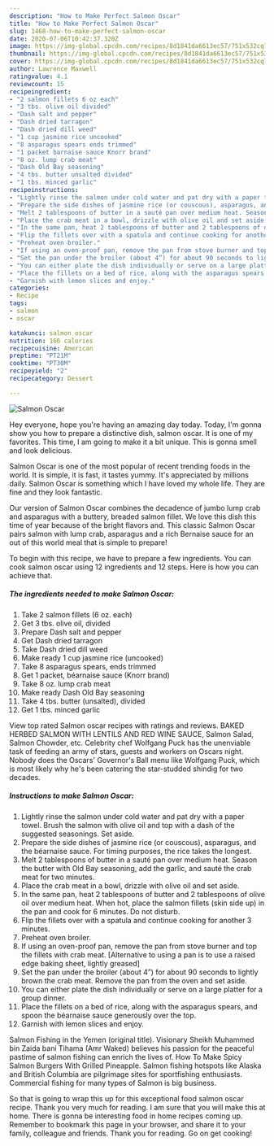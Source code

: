 ```yaml
---
description: "How to Make Perfect Salmon Oscar"
title: "How to Make Perfect Salmon Oscar"
slug: 1468-how-to-make-perfect-salmon-oscar
date: 2020-07-06T10:42:37.320Z
image: https://img-global.cpcdn.com/recipes/8d1841da6613ec57/751x532cq70/salmon-oscar-recipe-main-photo.jpg
thumbnail: https://img-global.cpcdn.com/recipes/8d1841da6613ec57/751x532cq70/salmon-oscar-recipe-main-photo.jpg
cover: https://img-global.cpcdn.com/recipes/8d1841da6613ec57/751x532cq70/salmon-oscar-recipe-main-photo.jpg
author: Lawrence Maxwell
ratingvalue: 4.1
reviewcount: 15
recipeingredient:
- "2 salmon fillets 6 oz each"
- "3 tbs. olive oil divided"
- "Dash salt and pepper"
- "Dash dried tarragon"
- "Dash dried dill weed"
- "1 cup jasmine rice uncooked"
- "8 asparagus spears ends trimmed"
- "1 packet barnaise sauce Knorr brand"
- "8 oz. lump crab meat"
- "Dash Old Bay seasoning"
- "4 tbs. butter unsalted divided"
- "1 tbs. minced garlic"
recipeinstructions:
- "Lightly rinse the salmon under cold water and pat dry with a paper towel. Brush the salmon with olive oil and top with a dash of the suggested seasonings. Set aside."
- "Prepare the side dishes of jasmine rice (or couscous), asparagus, and the béarnaise sauce. For timing purposes, the rice takes the longest."
- "Melt 2 tablespoons of butter in a sauté pan over medium heat. Season the butter with Old Bay seasoning, add the garlic, and sauté the crab meat for two minutes."
- "Place the crab meat in a bowl, drizzle with olive oil and set aside."
- "In the same pan, heat 2 tablespoons of butter and 2 tablespoons of olive oil over medium heat. When hot, place the salmon fillets (skin side up) in the pan and cook for 6 minutes. Do not disturb."
- "Flip the fillets over with a spatula and continue cooking for another 3 minutes."
- "Preheat oven broiler."
- "If using an oven-proof pan, remove the pan from stove burner and top the fillets with crab meat. [Alternative to using a pan is to use a raised edge baking sheet, lightly greased]"
- "Set the pan under the broiler (about 4”) for about 90 seconds to lightly brown the crab meat. Remove the pan from the oven and set aside."
- "You can either plate the dish individually or serve on a large platter for a group dinner."
- "Place the fillets on a bed of rice, along with the asparagus spears, and spoon the béarnaise sauce generously over the top."
- "Garnish with lemon slices and enjoy."
categories:
- Recipe
tags:
- salmon
- oscar

katakunci: salmon oscar 
nutrition: 166 calories
recipecuisine: American
preptime: "PT21M"
cooktime: "PT30M"
recipeyield: "2"
recipecategory: Dessert

---
```



![Salmon Oscar](https://img-global.cpcdn.com/recipes/8d1841da6613ec57/751x532cq70/salmon-oscar-recipe-main-photo.jpg)

Hey everyone, hope you're having an amazing day today. Today, I'm gonna show you how to prepare a distinctive dish, salmon oscar. It is one of my favorites. This time, I am going to make it a bit unique. This is gonna smell and look delicious.

Salmon Oscar is one of the most popular of recent trending foods in the world. It is simple, it is fast, it tastes yummy. It's appreciated by millions daily. Salmon Oscar is something which I have loved my whole life. They are fine and they look fantastic.

Our version of Salmon Oscar combines the decadence of jumbo lump crab and asparagus with a buttery, breaded salmon fillet. We love this dish this time of year because of the bright flavors and. This classic Salmon Oscar pairs salmon with lump crab, asparagus and a rich Bernaise sauce for an out of this world meal that is simple to prepare!


To begin with this recipe, we have to prepare a few ingredients. You can cook salmon oscar using 12 ingredients and 12 steps. Here is how you can achieve that.

<!--inarticleads1-->

##### The ingredients needed to make Salmon Oscar:

1. Take 2 salmon fillets (6 oz. each)
1. Get 3 tbs. olive oil, divided
1. Prepare Dash salt and pepper
1. Get Dash dried tarragon
1. Take Dash dried dill weed
1. Make ready 1 cup jasmine rice (uncooked)
1. Take 8 asparagus spears, ends trimmed
1. Get 1 packet, béarnaise sauce (Knorr brand)
1. Take 8 oz. lump crab meat
1. Make ready Dash Old Bay seasoning
1. Take 4 tbs. butter (unsalted), divided
1. Get 1 tbs. minced garlic


View top rated Salmon oscar recipes with ratings and reviews. BAKED HERBED SALMON WITH LENTILS AND RED WINE SAUCE, Salmon Salad, Salmon Chowder, etc. Celebrity chef Wolfgang Puck has the unenviable task of feeding an army of stars, guests and workers on Oscars night. Nobody does the Oscars&#39; Governor&#39;s Ball menu like Wolfgang Puck, which is most likely why he&#39;s been catering the star-studded shindig for two decades. 

<!--inarticleads2-->

##### Instructions to make Salmon Oscar:

1. Lightly rinse the salmon under cold water and pat dry with a paper towel. Brush the salmon with olive oil and top with a dash of the suggested seasonings. Set aside.
1. Prepare the side dishes of jasmine rice (or couscous), asparagus, and the béarnaise sauce. For timing purposes, the rice takes the longest.
1. Melt 2 tablespoons of butter in a sauté pan over medium heat. Season the butter with Old Bay seasoning, add the garlic, and sauté the crab meat for two minutes.
1. Place the crab meat in a bowl, drizzle with olive oil and set aside.
1. In the same pan, heat 2 tablespoons of butter and 2 tablespoons of olive oil over medium heat. When hot, place the salmon fillets (skin side up) in the pan and cook for 6 minutes. Do not disturb.
1. Flip the fillets over with a spatula and continue cooking for another 3 minutes.
1. Preheat oven broiler.
1. If using an oven-proof pan, remove the pan from stove burner and top the fillets with crab meat. [Alternative to using a pan is to use a raised edge baking sheet, lightly greased]
1. Set the pan under the broiler (about 4”) for about 90 seconds to lightly brown the crab meat. Remove the pan from the oven and set aside.
1. You can either plate the dish individually or serve on a large platter for a group dinner.
1. Place the fillets on a bed of rice, along with the asparagus spears, and spoon the béarnaise sauce generously over the top.
1. Garnish with lemon slices and enjoy.


Salmon Fishing in the Yemen (original title). Visionary Sheikh Muhammed bin Zaida bani Tihama (Amr Waked) believes his passion for the peaceful pastime of salmon fishing can enrich the lives of. How To Make Spicy Salmon Burgers With Grilled Pineapple. Salmon fishing hotspots like Alaska and British Columbia are pilgrimage sites for sportfishing enthusiasts. Commercial fishing for many types of Salmon is big business. 

So that is going to wrap this up for this exceptional food salmon oscar recipe. Thank you very much for reading. I am sure that you will make this at home. There is gonna be interesting food in home recipes coming up. Remember to bookmark this page in your browser, and share it to your family, colleague and friends. Thank you for reading. Go on get cooking!
